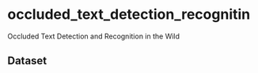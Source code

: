 # occluded_text_detection_recognitin
Occluded Text Detection and Recognition in the Wild

## Dataset

